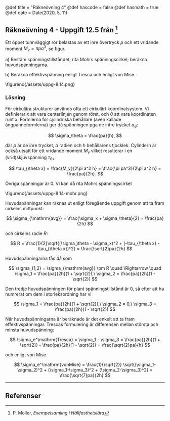 @def title = "Räkneövning 4"
@def hascode = false
@def hasmath = true
@def date = Date(2020, 5, 11)

## Räkneövning 4 - Uppgift 12.5 från [^moller]

Ett öppet tunnväggigt rör belastas av ett inre övertryck $p$ och ett vridande moment $M_v = \pi pa^3$, se figur.

a) Bestäm spänningstillståndet; rita Mohrs spänningscirkel; beräkna huvudspänningarna.

b) Beräkna effektivspänning enligt Tresca och enligt von Mise.

\figurenc{/assets/uppg-8.14.png}

### Lösning

För cirkulära strukturer används ofta ett cirkulärt koordinatsystem. Vi definierar $x$ att vara centerlinjen genom röret, och $\theta$ att vara koordinaten runt $x$. Formlerna för cylindriska behållare (även kallade ångpanneformlerna) ger då spänningen pga de intre trycket $\sigma_\theta$:

$$
\sigma_\theta = \frac{pa}{h},
$$

där $p$ är de inre trycket, $a$ radien och $h$ behållarens tjocklek. Cylindern är också utsatt för ett vridande moment $M_v$ vilket resulterar i en (vrid)skjuvspänning $\tau_{\theta x}$:

$$
\tau_{\theta x} = \frac{M_v}{2\pi a^2 h} = \frac{\pi pa^3}{2\pi a^2 h} = \frac{pa}{2h}.
$$

Övriga spänningar är 0. Vi kan då rita Mohrs spänningscirkel

\figurenc{/assets/uppg-8.14-mohr.png}

Huvudspänningar kan räknas ut enligt föregående uppgift genom att ta fram cirkelns mittpunkt:

$$
\sigma_{\mathrm{avg}} = \frac{\sigma_x + \sigma_\theta}{2} = \frac{pa}{2h}
$$

och cirkelns radie $R$:

$$
R = \frac{1}{2}\sqrt{(\sigma_\theta - \sigma_x)^2 + (-\tau_{\theta x} - \tau_{\theta x})^2} = \frac{\sqrt{2}pa}{2h}
$$

Huvudspänningarna fås då som

$$
\sigma_{1,2} = \sigma_{\mathrm{avg}} \pm R \quad \Rightarrow \quad \sigma_1 = \frac{pa}{2h}(1 + \sqrt{2}),\ \sigma_2 = \frac{pa}{2h}(1 - \sqrt{2})
$$

Den tredje huvudspänningen för plant spänningstillstånd är 0, så efter att ha numrerat om dem i storleksordning har vi

$$
\sigma_1 = \frac{pa}{2h}(1 + \sqrt{2}),\ \sigma_2 = 0,\ \sigma_3 = \frac{pa}{2h}(1 - \sqrt{2})
$$


När huvudspänningarna är beräknade är det enkelt att ta fram effektivspänningar. Trescas formulering är differensen mellan största och minsta huvudspänning:

$$
\sigma_e^\mathrm{Tresca} = \sigma_1 - \sigma_3 = \frac{pa}{2h}(1 + \sqrt{2}) - \frac{pa}{2h}(1 - \sqrt{2}) = \frac{\sqrt{2}pa}{h}
$$

och enligt von Mise

$$
\sigma_e^\mathrm{vonMise} = \frac{1}{\sqrt{2}} \sqrt{(\sigma_1-\sigma_2)^2 + (\sigma_1-\sigma_3)^2 + (\sigma_2-\sigma_3)^2} = \frac{\sqrt{7}pa}{2h}
$$

---

## Referenser

[^moller]: P. Möller, *Exempelsamling i Hållfasthetslära*
[^extra]: *Extra övningsexempel i hållfasthetslära för TME061*
